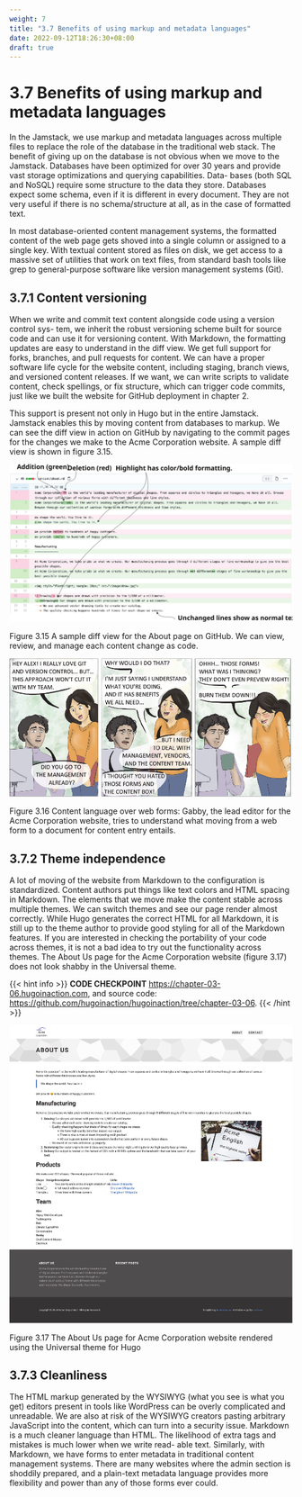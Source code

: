 ```yaml
---
weight: 7
title: "3.7 Benefits of using markup and metadata languages"
date: 2022-09-12T18:26:30+08:00
draft: true
---
```


# 3.7 Benefits of using markup and metadata languages

In the Jamstack, we use markup and metadata languages across multiple files to replace the role of the database in the traditional web stack. The benefit of giving up on the database is not obvious when we move to the Jamstack. Databases have been optimized for over 30 years and provide vast storage optimizations and querying capabilities. Data- bases (both SQL and NoSQL) require some structure to the data they store. Databases expect some schema, even if it is different in every document. They are not very useful if there is no schema/structure at all, as in the case of formatted text.

In most database-oriented content management systems, the formatted content of the web page gets shoved into a single column or assigned to a single key. With textual content stored as files on disk, we get access to a massive set of utilities that work on text files, from standard bash tools like grep to general-purpose software like version management systems (Git).

## 3.7.1 Content versioning

When we write and commit text content alongside code using a version control sys- tem, we inherit the robust versioning scheme built for source code and can use it for versioning content. With Markdown, the formatting updates are easy to understand in the diff view. We get full support for forks, branches, and pull requests for content. We can have a proper software life cycle for the website content, including staging, branch views, and versioned content releases. If we want, we can write scripts to validate content, check spellings, or fix structure, which can trigger code commits, just like we built the website for GitHub deployment in chapter 2.

This support is present not only in Hugo but in the entire Jamstack. Jamstack enables this by moving content from databases to markup. We can see the diff view in action on GitHub by navigating to the commit pages for the changes we make to the Acme Corporation website. A sample diff view is shown in figure 3.15.

![Figure3.15](Figure3.15.svg)

Figure 3.15 A sample diff view for the About page on GitHub. We can view, review, and manage each content change as code.

![Figure3.16](Figure3.16.svg)

Figure 3.16 Content language over web forms: Gabby, the lead editor for the Acme Corporation website, tries to understand what moving from a web form to a document for content entry entails.

## 3.7.2 Theme independence

A lot of moving of the website from Markdown to the configuration is standardized. Content authors put things like text colors and HTML spacing in Markdown. The elements that we move make the content stable across multiple themes. We can switch themes and see our page render almost correctly. While Hugo generates the correct HTML for all Markdown, it is still up to the theme author to provide good styling for all of the Markdown features.
If you are interested in checking the portability of your code across themes, it is not a bad idea to try out the functionality across themes. The About Us page for the Acme Corporation website (figure 3.17) does not look shabby in the Universal theme.

{{< hint info >}}
**CODE CHECKPOINT**	https://chapter-03-06.hugoinaction.com, and source code: https://github.com/hugoinaction/hugoinaction/tree/chapter-03-06.
{{< /hint >}}

![Figure3.17](Figure3.17.svg)

Figure 3.17 The About Us page for Acme Corporation website rendered using the Universal theme for Hugo

## 3.7.3 Cleanliness

The HTML markup generated by the WYSIWYG (what you see is what you get) editors present in tools like WordPress can be overly complicated and unreadable. We are also at risk of the WYSIWYG creators pasting arbitrary JavaScript into the content, which can turn into a security issue. Markdown is a much cleaner language than HTML. The likelihood of extra tags and mistakes is much lower when we write read- able text. Similarly, with Markdown, we have forms to enter metadata in traditional content management systems. There are many websites where the admin section is shoddily prepared, and a plain-text metadata language provides more flexibility and power than any of those forms ever could.